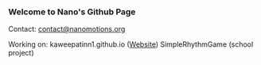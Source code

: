 ### Welcome to Nano's Github Page

Contact: contact@nanomotions.org

Working on:
kaweepatinn1.github.io ([Website](https://nanomotions.org))
SimpleRhythmGame (school project)

